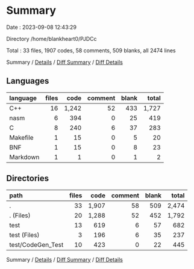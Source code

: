 # Summary

Date : 2023-09-08 12:43:29

Directory /home/blankheart0/PJDCc

Total : 33 files,  1907 codes, 58 comments, 509 blanks, all 2474 lines

Summary / [Details](details.md) / [Diff Summary](diff.md) / [Diff Details](diff-details.md)

## Languages
| language | files | code | comment | blank | total |
| :--- | ---: | ---: | ---: | ---: | ---: |
| C++ | 16 | 1,242 | 52 | 433 | 1,727 |
| nasm | 6 | 394 | 0 | 25 | 419 |
| C | 8 | 240 | 6 | 37 | 283 |
| Makefile | 1 | 15 | 0 | 5 | 20 |
| BNF | 1 | 15 | 0 | 8 | 23 |
| Markdown | 1 | 1 | 0 | 1 | 2 |

## Directories
| path | files | code | comment | blank | total |
| :--- | ---: | ---: | ---: | ---: | ---: |
| . | 33 | 1,907 | 58 | 509 | 2,474 |
| . (Files) | 20 | 1,288 | 52 | 452 | 1,792 |
| test | 13 | 619 | 6 | 57 | 682 |
| test (Files) | 3 | 196 | 6 | 35 | 237 |
| test/CodeGen_Test | 10 | 423 | 0 | 22 | 445 |

Summary / [Details](details.md) / [Diff Summary](diff.md) / [Diff Details](diff-details.md)
